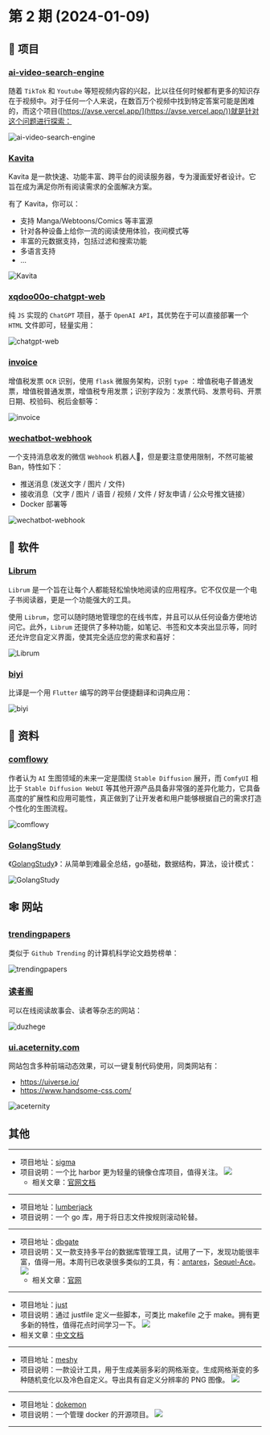 # 第 2 期 (2024-01-09)

## 🎯 项目

### [ai-video-search-engine](https://github.com/yoeven/ai-video-search-engine)

随着 `TikTok` 和 `Youtube` 等短视频内容的兴起，比以往任何时候都有更多的知识存在于视频中。对于任何一个人来说，在数百万个视频中找到特定答案可能是困难的，而这个项目([https://avse.vercel.app/](https://avse.vercel.app/))就是针对这个问题进行探索：

![ai-video-search-engine](/weekly/static/images/2024-01-09/ai-video-search-engine.jpg)

### [Kavita](https://github.com/Kareadita/Kavita)

Kavita 是一款快速、功能丰富、跨平台的阅读服务器，专为漫画爱好者设计。它旨在成为满足你所有阅读需求的全面解决方案。

有了 Kavita，你可以：

- 支持 Manga/Webtoons/Comics 等丰富源
- 针对各种设备上给你一流的阅读使用体验，夜间模式等
- 丰富的元数据支持，包括过滤和搜索功能
- 多语言支持
- ...

![Kavita](/weekly/static/images/2024-01-09/Kavita.jpg)

### [xqdoo00o-chatgpt-web](https://github.com/xqdoo00o/chatgpt-web)

纯 `JS` 实现的 `ChatGPT` 项目，基于 `OpenAI API`，其优势在于可以直接部署一个 `HTML` 文件即可，轻量实用：

![chatgpt-web](/weekly/static/images/2024-01-09/chatgpt-web.png)

### [invoice](https://github.com/guanshuicheng/invoice)

增值税发票 `OCR` 识别，使用 `flask` 微服务架构，识别 `type` ：增值税电子普通发票，增值税普通发票，增值税专用发票；识别字段为：发票代码、发票号码、开票日期、校验码、税后金额等：

![invoice](/weekly/static/images/2024-01-09/invoice.jpg)

### [wechatbot-webhook](https://github.com/danni-cool/wechatbot-webhook)

一个支持消息收发的微信 `Webhook` 机器人🤖，但是要注意使用限制，不然可能被Ban，特性如下：

- 推送消息 (发送文字 / 图片 / 文件)
- 接收消息（文字 / 图片 / 语音 / 视频 / 文件 / 好友申请 / 公众号推文链接）
- Docker 部署等

![wechatbot-webhook](/weekly/static/images/2024-01-09/wechatbot-webhook.gif)

## 🤖 软件

### [Librum](https://github.com/Librum-Reader/Librum)

`Librum` 是一个旨在让每个人都能轻松愉快地阅读的应用程序。它不仅仅是一个电子书阅读器，更是一个功能强大的工具。

使用 `Librum`，您可以随时随地管理您的在线书库，并且可以从任何设备方便地访问它。此外，`Librum` 还提供了多种功能，如笔记、书签和文本突出显示等，同时还允许您自定义界面，使其完全适应您的需求和喜好：

![Librum](/weekly/static/images/2024-01-09/Librum.png)

### [biyi](https://github.com/lijy91/biyi)

比译是一个用 `Flutter` 编写的跨平台便捷翻译和词典应用：

![biyi](/weekly/static/images/2024-01-09/biyi.jpg)

## 👀 资料

### [comflowy](https://www.comflowy.com/zh-CN)

作者认为 `AI` 生图领域的未来一定是围绕 `Stable Diffusion` 展开，而 `ComfyUI` 相比于 `Stable Diffusion WebUI` 等其他开源产品具备非常强的差异化能力，它具备高度的扩展性和应用可能性，真正做到了让开发者和用户能够根据自己的需求打造个性化的生图流程。

![comflowy](/weekly/static/images/2024-01-09/comflowy.jpg)

### [GolangStudy](https://github.com/cnymw/GolangStudy)

《[GolangStudy](https://golangstudy.tech/)》：从简单到难最全总结，go基础，数据结构，算法，设计模式：

![GolangStudy](/weekly/static/images/2024-01-09/GolangStudy.jpg)

## 🕸 网站

### [trendingpapers](https://trendingpapers.com)

类似于 `Github Trending` 的计算机科学论文趋势榜单：

![trendingpapers](/weekly/static/images/2024-01-09/trendingpapers.jpg)

### [读者阁](https://duzhege.cn/)

可以在线阅读故事会、读者等杂志的网站：

![duzhege](/weekly/static/images/2024-01-09/duzhege.jpg)

### [ui.aceternity.com](https://ui.aceternity.com/components)

网站包含多种前端动态效果，可以一键复制代码使用，同类网站有：

- https://uiverse.io/
- https://www.handsome-css.com/

![aceternity](https://images-1252557999.file.myqcloud.com/uPic/aceternity.jpg)

## 其他

---
- 项目地址：[sigma](https://github.com/go-sigma/sigma)
- 项目说明：一个比 harbor 更为轻量的镜像仓库项目，值得关注。
  ![](/weekly/static/images/2024-01-09/1703778786168.jpg)
  - 相关文章：[官网文档](https://docs.sigma.tosone.cn/zh/docs/sigma)
---
- 项目地址：[lumberjack](https://github.com/natefinch/lumberjack)
- 项目说明：一个 go 库，用于将日志文件按规则滚动轮替。
---
- 项目地址：[dbgate](https://github.com/dbgate/dbgate)
- 项目说明：又一款支持多平台的数据库管理工具，试用了一下，发现功能很丰富，值得一用。本周刊已收录很多类似的工具，有：[antares](https://github.com/Fabio286/antares)，[Sequel-Ace](https://github.com/Sequel-Ace/Sequel-Ace)。
  ![](/weekly/static/images/2024-01-09/1703817232098.png)
  - 相关文章：[官网](https://dbgate.org/)
---
- 项目地址：[just](https://github.com/casey/just)
- 项目说明：通过 justfile 定义一些脚本，可类比 makefile 之于 make。拥有更多新的特性，值得花点时间学习一下。
  ![](/weekly/static/images/2024-01-09/1703921713646.png)
- 相关文章：[中文文档](https://just.systems/man/zh/)
---
- 项目地址：[meshy](https://github.com/anup-a/meshy)
- 项目说明：一款设计工具，用于生成美丽多彩的网格渐变。生成网格渐变的多种随机变化以及冷色自定义。导出具有自定义分辨率的 PNG 图像。
  ![](/weekly/static/images/2024-01-09/1703926106385.jpg)
---
- 项目地址：[dokemon](https://github.com/productiveops/dokemon)
- 项目说明：一个管理 docker 的开源项目。
  ![](/weekly/static/images/2024-01-09/1703948943698.jpg)
---
